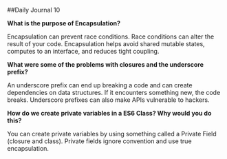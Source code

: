 ##Daily Journal 10

<b>What is the purpose of Encapsulation?</b>

<p>Encapsulation can prevent race conditions. Race conditions can alter the result of your code. Encapsulation helps avoid shared mutable states, computes to an interface, and reduces tight coupling.</p>

<b>What were some of the problems with closures and the underscore prefix?</b>

<p>An underscore prefix can end up breaking a code and can create dependencies on data structures. If it encounters something new, the code breaks. Underscore prefixes can also make APIs vulnerable to hackers.</p>

<b>How do we create private variables in a ES6 Class? Why would you do this?</b>

<p>You can create private variables by using something called a Private Field (closure and class). Private fields ignore convention and use true encapsulation.</p>